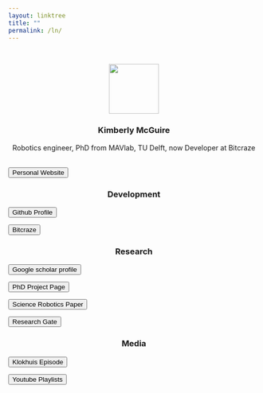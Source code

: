 ```yaml
---
layout: linktree
title: ""
permalink: /ln/
---
```

 <br/>

<p align="center">
<img width="100" height="100" src="/images/kim_picture.png">
</p>

<center>
 <h3> Kimberly McGuire </h3>
 
 Robotics engineer, PhD from MAVlab, TU Delft, now Developer at Bitcraze
 </center>

 <br/>
<a href="/"><button class= "button">Personal Website</button></a>

<center><h3>Development</h3></center>

 
<a href="https://github.com/knmcguire"><button class= "button">Github Profile</button></a>

<a href="https://www.bitcraze.io/author/kimberly/"><button class= "button">Bitcraze</button></a>
 <br/>

<center><h3>Research</h3></center>
<a href="https://scholar.google.com/citations?hl=en&user=Mu4nP2QAAAAJ"><button class= "button">Google scholar profile</button></a>

<a href="/projects/phd/"><button class= "button">PhD Project Page</button></a>

<a href="https://robotics.sciencemag.org/content/4/35/eaaw9710"><button class= "button">Science Robotics Paper</button></a>

<a href="https://www.researchgate.net/profile/Kimberly-Mcguire-2"><button class= "button">Research Gate</button></a>

<center><h3>Media</h3></center>

<a href="https://www.hetklokhuis.nl/tv-uitzending/4482/Vliegende-robots?fbclid=IwAR2AkXTmNKiQBmSAdRNYypPjsDOtFD1A7t51WPOoib9_ZHPW-bsRaORO6rY"><button class= "button">Klokhuis Episode</button></a>

<a href="https://www.youtube.com/channel/UCRPVP3M1cP8aGyS2F_b1vww/playlists"><button class= "button">Youtube Playlists</button></a>


